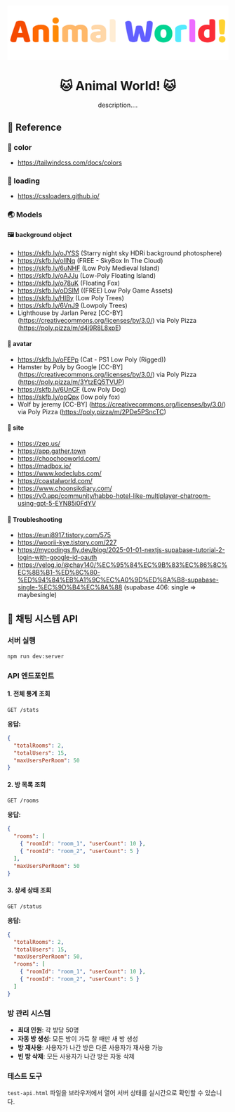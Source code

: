 <img src="/public/images/logo/logo-intro.svg" alt="logo" />

<h1 align="center">🐱 Animal World! 🐱</h1>
<div align="center">description....</div>

## 📝 Reference

### 🎨 color

- https://tailwindcss.com/docs/colors

### 🔴 loading

- https://cssloaders.github.io/

### 🌏 Models

#### 🖼️ background object

- https://skfb.ly/oJYSS (Starry night sky HDRi background photosphere)
- https://skfb.ly/oIINq (FREE - SkyBox In The Cloud)
- https://skfb.ly/6uNHF (Low Poly Medieval Island)
- https://skfb.ly/oAJJu (Low-Poly Floating Island)
- https://skfb.ly/o78uK (Floating Fox)
- https://skfb.ly/oDSIM ((FREE) Low Poly Game Assets)
- https://skfb.ly/HIBy (Low Poly Trees)
- https://skfb.ly/6VnJ9 (Lowpoly Trees)
- Lighthouse by Jarlan Perez [CC-BY] (https://creativecommons.org/licenses/by/3.0/) via Poly Pizza (https://poly.pizza/m/d4j9R8L8xpE)

#### 🐶 avatar

- https://skfb.ly/oFEPp (Cat - PS1 Low Poly (Rigged))
- Hamster by Poly by Google [CC-BY] (https://creativecommons.org/licenses/by/3.0/) via Poly Pizza (https://poly.pizza/m/3YtzEQ5TVUP)
- https://skfb.ly/6UnCF (Low Poly Dog)
- https://skfb.ly/opQpx (low poly fox)
- Wolf by jeremy [CC-BY] (https://creativecommons.org/licenses/by/3.0/) via Poly Pizza (https://poly.pizza/m/2PDe5PSncTC)

#### 🔗 site

- https://zep.us/
- https://app.gather.town
- https://choochooworld.com/
- https://madbox.io/
- https://www.kodeclubs.com/
- https://coastalworld.com/
- https://www.choonsikdiary.com/
- https://v0.app/community/habbo-hotel-like-multiplayer-chatroom-using-gpt-5-EYN85i0FdYV

#### 🤯 Troubleshooting

- https://euni8917.tistory.com/575
- https://woorii-kye.tistory.com/227
- https://mycodings.fly.dev/blog/2025-01-01-nextjs-supabase-tutorial-2-login-with-google-id-oauth
- https://velog.io/@chay140/%EC%95%84%EC%9B%83%EC%86%8C%EC%8B%B1-%ED%8C%80-%ED%94%84%EB%A1%9C%EC%A0%9D%ED%8A%B8-supabase-single-%EC%9D%B4%EC%8A%88 (supabase 406: single => maybesingle)

## 🚀 채팅 시스템 API

### 서버 실행

```bash
npm run dev:server
```

### API 엔드포인트

#### 1. 전체 통계 조회

```http
GET /stats
```

**응답:**

```json
{
  "totalRooms": 2,
  "totalUsers": 15,
  "maxUsersPerRoom": 50
}
```

#### 2. 방 목록 조회

```http
GET /rooms
```

**응답:**

```json
{
  "rooms": [
    { "roomId": "room_1", "userCount": 10 },
    { "roomId": "room_2", "userCount": 5 }
  ],
  "maxUsersPerRoom": 50
}
```

#### 3. 상세 상태 조회

```http
GET /status
```

**응답:**

```json
{
  "totalRooms": 2,
  "totalUsers": 15,
  "maxUsersPerRoom": 50,
  "rooms": [
    { "roomId": "room_1", "userCount": 10 },
    { "roomId": "room_2", "userCount": 5 }
  ]
}
```

### 방 관리 시스템

- **최대 인원**: 각 방당 50명
- **자동 방 생성**: 모든 방이 가득 찰 때만 새 방 생성
- **방 재사용**: 사용자가 나간 방은 다른 사용자가 재사용 가능
- **빈 방 삭제**: 모든 사용자가 나간 방은 자동 삭제

### 테스트 도구

`test-api.html` 파일을 브라우저에서 열어 서버 상태를 실시간으로 확인할 수 있습니다.
